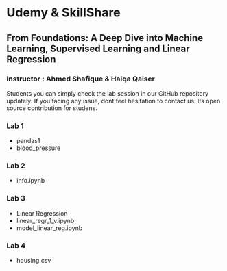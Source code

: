 # Udemy & SkillShare
## From Foundations: A Deep Dive into Machine Learning, Supervised Learning and Linear Regression
### Instructor : Ahmed Shafique & Haiqa Qaiser

Students you can simply check the lab session in our GitHub repository updately. If you facing any issue, dont feel hesitation to contact us. Its open source contribution for studens.

### Lab 1
* pandas1
* blood_pressure
### Lab 2
* info.ipynb
### Lab 3 
* Linear Regression
* linear_regr_1_v.ipynb
* model_linear_reg.ipynb
### Lab 4
* housing.csv